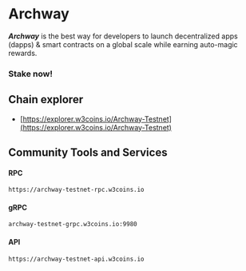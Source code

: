 # Archway

_**Archway**_ is the best way for developers to launch decentralized apps (dapps) & smart contracts on a global scale while earning auto-magic rewards.

### Stake now!&#x20;

## **Chain explorer**

* [https://explorer.w3coins.io/Archway-Testnet](https://explorer.w3coins.io/Archway-Testnet)

## Community Tools and Services

#### **RPC**

```
https://archway-testnet-rpc.w3coins.io
```

#### **gRPC**

```
archway-testnet-grpc.w3coins.io:9980
```

#### **API**

```
https://archway-testnet-api.w3coins.io
```

####
